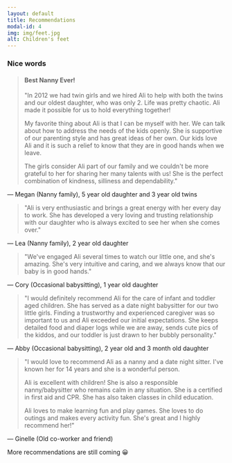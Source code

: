 ```yaml
---
layout: default
title: Recommendations
modal-id: 4
img: img/feet.jpg
alt: Children's feet
---
```


### Nice words > #### Best Nanny Ever!> "In 2012 we had twin girls and we hired Ali to help with both the twins and our oldest daughter, who was only 2.  Life was pretty chaotic.  Ali made it possible for us to hold everything together!
>
> My favorite thing about Ali is that I can be myself with her.  We can talk about how to address the needs of the kids openly.  She is supportive of our parenting style and has great ideas of her own.  Our kids love Ali and it is such a relief to know that they are in good hands when we leave.  
> 
> The girls consider Ali part of our family and we couldn't be more grateful to her for sharing her many talents with us!  She is the perfect combination of kindness, silliness and dependability."

— Megan (Nanny family), 5 year old daughter and 3 year old twins> "Ali is very enthusiastic and brings a great energy with her every day to work.  She has developed a very loving and trusting relationship with our daughter who is always excited to see her when she comes over."— Lea (Nanny family), 2 year old daughter > "We've engaged Ali several times to watch our little one, and she's amazing. She's very intuitive and caring, and we always know that our baby is in good hands."— Cory (Occasional babysitting), 1 year old daughter > "I would definitely recommend Ali for the care of infant and toddler aged children. She has served as a date night babysitter for our two little girls. Finding a trustworthy and experienced caregiver was so important to us and Ali exceeded our initial expectations. She keeps detailed food and diaper logs while we are away, sends cute pics of the kiddos, and our toddler is just drawn to her bubbly personality."— Abby (Occasional babysitting), 2 year old and 3 month old daughter > "I would love to recommend Ali as a nanny and a date night sitter. I've known her for 14 years and she is a wonderful person. >> Ali is excellent with children! She is also a responsible nanny/babysitter who remains calm in any situation. She is a certified in first aid and CPR. She has also taken classes in child education. >> Ali loves to make learning fun and play games. She loves to do outings and makes every activity fun. She's great and I highly recommend her!"— Ginelle (Old co-worker and friend)More recommendations are still coming 😀
